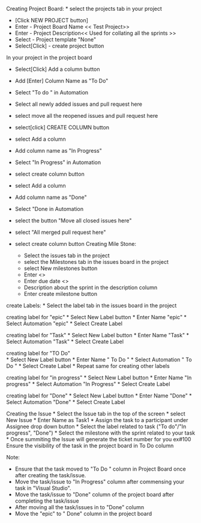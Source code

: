 Creating Project Board:
    * select the projects tab in your project
*	[Click NEW PROJECT button]
*	Enter - Project Board Name << Test Project>>
*	Enter - Project Description<< Used for collating all the sprints >> 
*	Select - Project template "None"
*	Select[Click] - create project button

In your project in the project board
*	Select[Click] Add a column button
*	Add [Enter] Column Name as "To Do"
*	Select "To do " in Automation
*	Select all newly added issues and pull request here
*	select move all the reopened issues and pull request here
*	select[click] CREATE COLUMN button

* select Add a column 
* Add column name as "In Progress" 
* Select "In Progress" in Automation
* select create column button

* select Add a column 
* Add column name as "Done" 
* Select "Done in Automation
* select the button "Move all closed issues here"
* select "All merged pull request here"
* select create column button
Creating Mile Stone:
	* Select the issues tab in the project
	* select the Milestones tab in the issues board in the project
	* select New milestones button 
	* Enter <<Sprint with its number>>
	* Enter due date <<One-week time from the current date>>
	* Description about the sprint in the description column
	* Enter create milestone button

create Labels:
	* Select the label tab in the issues board in the project

creating label for "epic"
	* Select New Label button
	* Enter Name "epic"
	* Select Automation "epic"
	* Select Create Label	

creating label for "Task"
	* Select New Label button
	* Enter Name "Task"
	* Select Automation "Task"
	* Select Create Label	

creating label for "TO Do"	
	* Select New Label button
	* Enter Name " To Do "
	* Select Automation " To Do "
	* Select Create Label
	* Repeat same for creating other labels

creating label for "in progress"
	* Select New Label button
	* Enter Name "In progress"
	* Select Automation "In Progress"
	* Select Create Label	
	
creating label for "Done"
	* Select New Label button
	* Enter Name "Done"
	* Select Automation "Done"
	* Select Create Label	

Creating the Issue
	* Select the Issue tab in the top of the screen
	* select New Issue
	* Enter Name as Task1
	* Assign the task to a participant under Assignee drop down button
	* Select the label related to task ("To do"/"In progress", "Done")
    * Select the milestone with the sprint related to your task
    * Once summiting the Issue will generate the ticket number for you          ex#100
Ensure the visibility of the task in the project board in To Do column 

Note:
* Ensure that the task moved to "To Do " column in Project Board once after   creating the task/issue. 
* Move the task/issue to "In Progress" column after commensing your task in   "Visual Studio".  
* Move the task/issue to "Done" column of the project board after             completing the task/issue
* After moving all the task/issues in to "Done" column 
* Move the "epic" to " Done" column in the project board
